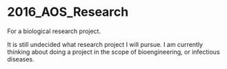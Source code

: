 # 2016_AOS_Research
For a biological research project.

It is still undecided what research project I will pursue.  I am currently thinking about doing a project in the scope of bioengineering,
or infectious diseases.
